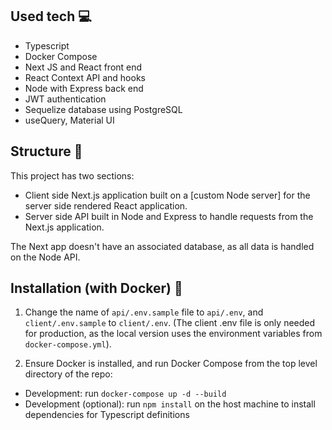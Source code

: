## Used tech :computer:

- Typescript
- Docker Compose
- Next JS and React front end
- React Context API and hooks
- Node with Express back end
- JWT authentication
- Sequelize database using PostgreSQL
- useQuery, Material UI

## Structure :triangular_ruler:

This project has two sections:

- Client side Next.js application built on a [custom Node server] for the server side rendered React application.
- Server side API built in Node and Express to handle requests from the Next.js application.

The Next app doesn't have an associated database, as all data is handled on the Node API.

## Installation (with Docker) :rocket:

1. Change the name of `api/.env.sample` file to `api/.env`, and `client/.env.sample` to `client/.env`. (The client .env file is only needed for production, as the local version uses the environment variables from `docker-compose.yml`).

2. Ensure Docker is installed, and run Docker Compose from the top level directory of the repo:

- Development: run `docker-compose up -d --build`
- Development (optional): run `npm install` on the host machine to install dependencies for Typescript definitions
